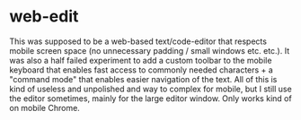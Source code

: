 # web-edit
This was supposed to be a web-based text/code-editor that respects mobile screen space (no unnecessary padding / small windows etc. etc.).
It was also a half failed experiment to add a custom toolbar to the mobile keyboard that enables fast access to commonly needed characters + 
a "command mode" that enables easier navigation of the text. All of this is kind of useless and unpolished and way to complex for mobile, but I still use
the editor sometimes, mainly for the large editor window. Only works kind of on mobile Chrome.

